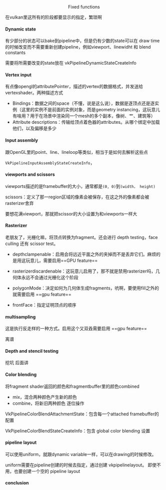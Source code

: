 <center>Fixed functions</center>

在vulkan里这所有的阶段都要显示的指定，繁琐啊



#### Dynamic state

有少部分的状态可以bake到pipeline中，但是仍有少数的state可以在 draw time的时候改变而不需要重新创建pipeline，例如viewport、linewidht 和 blend constants

需要将所需要改变的state放在 vkPipelineDynamicStateCreateInfo



#### Vertex input

有点像opengl的attributePointer，描述的vertex的数据格式，并发送给vertexshader。两种描述方式

+ Bindings：数据之间的space（不懂，说是这么说），数据是逐顶点还是逐实例（这里的实例不是前面的实例对象，而是geometry instancing，这玩意儿有啥用？用于在场景中渲染同一个mesh的多个副本，像树、艹、建筑等）
+ Attribute descriptions：传输给顶点着色器的attributes。从哪个绑定中加载他们，以及偏移是多少



#### Input assembly

跟OpenGL里的point、line、lineloop等类似，相当于是如何去解析这些点

`VkPipelineInputAssemblyStateCreateInfo`，



#### viewports and scissors

viewports描述的是framebuffer的大小，通常都是`(0, 0)`到`(width， height)`

scissors：定义了那一region区域的像素会被保存，在这之外的像素都会被rasterizer舍弃

要想花满viewport，那就把scissor的大小设置为和viewports一样大



#### Rasterizer

老朋友了，光栅化嘛，将顶点转换为fragment。还会进行 depth testing，face culling 还有 scissor test。

+ depthclampenable：启用会将远近平面之外的夹掉而不是丢弃它们。麻烦的是用这玩意儿，需要启用==GPU feature==
+ rasterizerdiscardenable：这玩意儿启用了，那不就是禁用rasterizer吗，几何体永远不会通过光栅化这个阶段
+ polygonMode：决定如何为几何体生成fragments，吭啊，要使用fill之外的就需要启用 ==gpu feature==

+ frontFace：指定证明顶点的顺序



#### multisampling

这是执行反走样的一种方式。启用这个又双叒需要启用 ==gpu feature==

离谱



#### Depth and stencil testing

挖坑 后面讲



#### Color blending

将fragment shader返回的颜色和fragmentbuffer里的颜色combined

+ mix，混合两种颜色产生新的颜色
+ combine，将新旧两种颜色 逐位操作



VkPipelineColorBlendAttachmentState：包含每一个attached framebuffer的配置

VkPipelineColorBlendStateCreateInfo：包含 global color blending 设置



#### pipeline layout

可以使用uniform，就跟dynamic variable一样，可以在drawing的时候修改。

uniform需要在pipeline创建的时候去指定，通过创建 vkpipelinelayout。
即使不用，也要创建一个空的 pipeline layout



#### conclusion